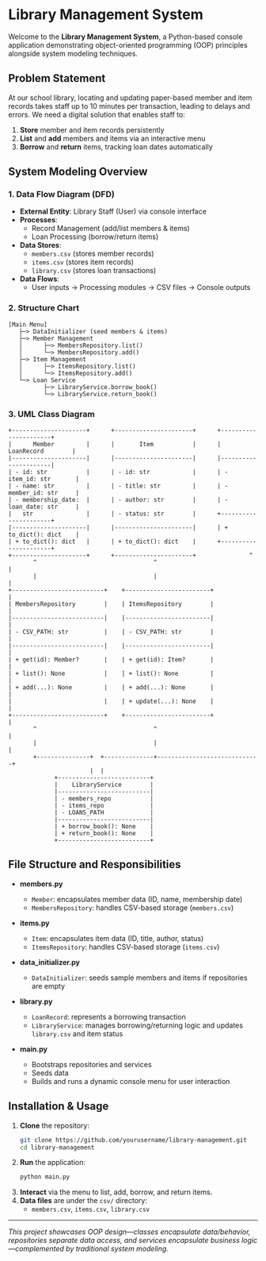 # Library Management System

Welcome to the **Library Management System**, a Python-based console application demonstrating object-oriented programming (OOP) principles alongside system modeling techniques.

## Problem Statement

At our school library, locating and updating paper-based member and item records takes staff up to 10 minutes per transaction, leading to delays and errors. We need a digital solution that enables staff to:

1. **Store** member and item records persistently
2. **List** and **add** members and items via an interactive menu
3. **Borrow** and **return** items, tracking loan dates automatically

## System Modeling Overview

### 1. Data Flow Diagram (DFD)

- **External Entity**: Library Staff (User) via console interface
- **Processes**:
  - Record Management (add/list members & items)
  - Loan Processing (borrow/return items)
- **Data Stores**:
  - `members.csv` (stores member records)
  - `items.csv` (stores item records)
  - `library.csv` (stores loan transactions)
- **Data Flows**:
  - User inputs → Processing modules → CSV files → Console outputs

### 2. Structure Chart

```
[Main Menu]
   ├─> DataInitializer (seed members & items)
   ├─> Member Management
   │      ├─> MembersRepository.list()
   │      └─> MembersRepository.add()
   ├─> Item Management
   │      ├─> ItemsRepository.list()
   │      └─> ItemsRepository.add()
   └─> Loan Service
          ├─> LibraryService.borrow_book()
          └─> LibraryService.return_book()
```

### 3. UML Class Diagram

```plaintext
+---------------------+      +----------------------+      +----------------------+
|      Member         |      |       Item           |      |    LoanRecord        |
|---------------------|      |----------------------|      |----------------------|
| - id: str           |      | - id: str            |      | - item_id: str       |
| - name: str         |      | - title: str         |      | - member_id: str     |
| - membership_date:  |      | - author: str        |      | - loan_date: str     |
|   str               |      | - status: str        |      +----------------------+
|---------------------|      |----------------------|      | + to_dict(): dict    |
| + to_dict(): dict   |      | + to_dict(): dict    |      +----------------------+
+---------------------+      +----------------------+               ^
       ^                                 ^                             |
       |                                 |                             |
+--------------------------+    +------------------------+             |
| MembersRepository        |    | ItemsRepository        |             |
|--------------------------|    |------------------------|             |
| - CSV_PATH: str          |    | - CSV_PATH: str        |             |
|--------------------------|    |------------------------|             |
| + get(id): Member?       |    | + get(id): Item?       |             |
| + list(): None           |    | + list(): None         |             |
| + add(...): None         |    | + add(...): None       |             |
|                          |    | + update(...): None    |             |
+--------------------------+    +------------------------+             |
       ^                                 ^                             |
       |                                 |                             |
       +---------------+  +--------------+-----------------------------+
                       |  |                                                
             +--------------------------+                                   
             |    LibraryService        |                                   
             |--------------------------|                                   
             | - members_repo           |                                   
             | - items_repo             |                                   
             | - LOANS_PATH             |                                   
             |--------------------------|                                   
             | + borrow_book(): None    |                                   
             | + return_book(): None    |                                   
             +--------------------------+                                   
```

## File Structure and Responsibilities

- **members.py**
  - `Member`: encapsulates member data (ID, name, membership date)
  - `MembersRepository`: handles CSV-based storage (`members.csv`)

- **items.py**
  - `Item`: encapsulates item data (ID, title, author, status)
  - `ItemsRepository`: handles CSV-based storage (`items.csv`)

- **data_initializer.py**
  - `DataInitializer`: seeds sample members and items if repositories are empty

- **library.py**
  - `LoanRecord`: represents a borrowing transaction
  - `LibraryService`: manages borrowing/returning logic and updates `library.csv` and item status

- **main.py**
  - Bootstraps repositories and services
  - Seeds data
  - Builds and runs a dynamic console menu for user interaction

## Installation & Usage

1. **Clone** the repository:
   ```bash
   git clone https://github.com/yourusername/library-management.git
   cd library-management
   ```
2. **Run** the application:
   ```bash
   python main.py
   ```
3. **Interact** via the menu to list, add, borrow, and return items.
4. **Data files** are under the `csv/` directory:
   - `members.csv`, `items.csv`, `library.csv`

---

*This project showcases OOP design—classes encapsulate data/behavior, repositories separate data access, and services encapsulate business logic—complemented by traditional system modeling.*
